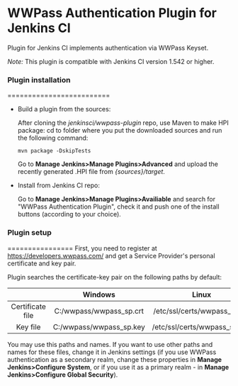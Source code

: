 WWPass Authentication Plugin for Jenkins CI
==============================================
Plugin for Jenkins CI implements authentication via WWPass Keyset.

*Note:* This plugin is compatible with Jenkins CI version 1.542 or higher.



### Plugin installation
=========================
* Build a plugin from the sources:

  After cloning the *jenkinsci/wwpass-plugin* repo, use Maven to make HPI package:
    cd to folder where you put the downloaded sources and run the following command:
  
    ```
    mvn package -DskipTests
    ```
    
  Go to **Manage Jenkins>Manage Plugins>Advanced** and upload the recently generated .HPI file from *{sources}/target*.
  

* Install from Jenkins CI repo:

  Go to **Manage Jenkins>Manage Plugins>Availiable** and search for "WWPass Authentication Plugin", check it and push one of the install buttons (according to your choice). 


  
### Plugin setup
================
First, you need to register at https://developers.wwpass.com/ and get a Service Provider's personal certificate and key pair.

Plugin searches the certificate-key pair on the following paths by default:

|                  |         Windows         |             Linux            |
|:----------------:|:-----------------------:|:----------------------------:|
| Certificate file | C:/wwpass/wwpass_sp.crt | /etc/ssl/certs/wwpass_sp.crt | 
|     Key file     | C:/wwpass/wwpass_sp.key | /etc/ssl/certs/wwpass_sp.key |

You may use this paths and names. If you want to use other paths and names for these files, change it in Jenkins settings (if you use WWPass authentication as a secondary realm, change these properties in **Manage Jenkins>Configure System**, or if you use it as a primary realm - in **Manage Jenkins>Configure Global Security**).
